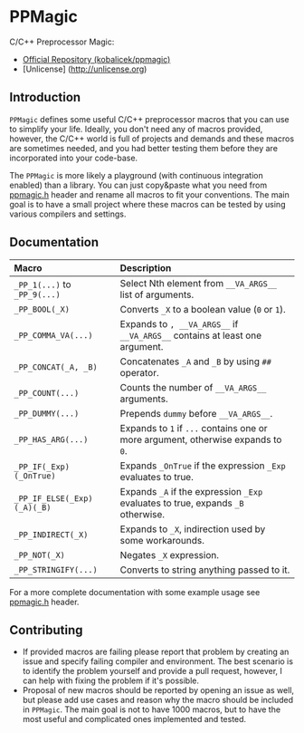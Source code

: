PPMagic
=======

C/C++ Preprocessor Magic:

  * [Official Repository (kobalicek/ppmagic)](https://github.com/kobalicek/ppmagic)
  * [Unlicense] (http://unlicense.org)

Introduction
------------

`PPMagic` defines some useful C/C++ preprocessor macros that you can use to simplify your life. Ideally, you don't need any of macros provided, however, the C/C++ world is full of projects and demands and these macros are sometimes needed, and you had better testing them before they are incorporated into your code-base.

The `PPMagic` is more likely a playground (with continuous integration enabled) than a library. You can just copy&paste what you need from [ppmagic.h](ppmagic.h) header and rename all macros to fit your conventions. The main goal is to have a small project where these macros can be tested by using various compilers and settings.

Documentation
-------------

Macro                        | Description
:--------------------------- | :-----------------------------------------------
`_PP_1(...)` to `_PP_9(...)` | Select Nth element from `__VA_ARGS__` list of arguments.
`_PP_BOOL(_X)`               | Converts `_X` to a boolean value (`0` or `1`).
`_PP_COMMA_VA(...)`          | Expands to `, __VA_ARGS__` if `__VA_ARGS__` contains at least one argument.
`_PP_CONCAT(_A, _B)`         | Concatenates `_A` and `_B` by using `##` operator.
`_PP_COUNT(...)`             | Counts the number of `__VA_ARGS__` arguments.
`_PP_DUMMY(...)`             | Prepends `dummy` before `__VA_ARGS__`.
`_PP_HAS_ARG(...)`           | Expands to `1` if `...` contains one or more argument, otherwise expands to `0`.
`_PP_IF(_Exp)(_OnTrue)`      | Expands `_OnTrue` if the expression `_Exp` evaluates to true.
`_PP_IF_ELSE(_Exp)(_A)(_B)`  | Expands `_A` if the expression `_Exp` evaluates to true, expands `_B` otherwise.
`_PP_INDIRECT(_X)`           | Expands to `_X`, indirection used by some workarounds.
`_PP_NOT(_X)`                | Negates `_X` expression.
`_PP_STRINGIFY(...)`         | Converts to string anything passed to it.

For a more complete documentation with some example usage see [ppmagic.h](ppmagic.h) header.

Contributing
------------

  * If provided macros are failing please report that problem by creating an issue and specify failing compiler and environment. The best scenario is to identify the problem yourself and provide a pull request, however, I can help with fixing the problem if it's possible.
  * Proposal of new macros should be reported by opening an issue as well, but please add use cases and reason why the macro should be included in `PPMagic`. The main goal is not to have 1000 macros, but to have the most useful and complicated ones implemented and tested.
